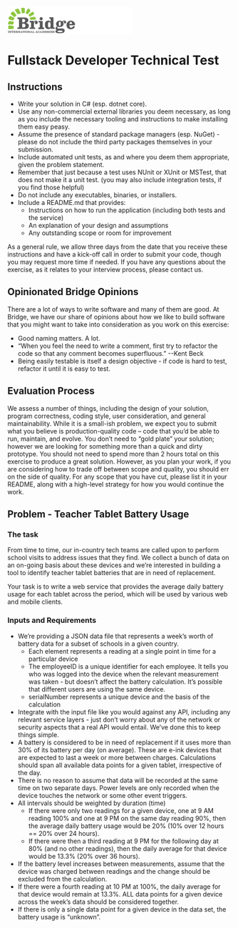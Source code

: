 ![Bridge International Academies Logo](Banner%20Logo%20280x60.png)

# Fullstack Developer Technical Test

## Instructions

* Write your solution in C# (esp. dotnet core).
* Use any non-commercial external libraries you deem necessary, as long as you include the necessary tooling and instructions to make installing them easy peasy.
* Assume the presence of standard package managers (esp. NuGet) - please do not include the third party packages themselves in your submission.
* Include automated unit tests, as and where you deem them appropriate, given the problem statement.
* Remember that just because a test uses NUnit or XUnit or MSTest, that does not make it a unit test. (you may also include integration tests, if you find those helpful)
* Do not include any executables, binaries, or installers.
* Include a README.md that provides:
    * Instructions on how to run the application (including both tests and the service)
    * An explanation of your design and assumptions
    * Any outstanding scope or room for improvement

As a general rule, we allow three days from the date that you receive these instructions and have a kick-off call in order to submit your code, though you may request more time if needed. If you have any questions about the exercise, as it relates to your interview process, please contact us.

## Opinionated Bridge Opinions

There are a lot of ways to write software and many of them are good. At Bridge, we have our share of opinions about how we like to build software that you might want to take into consideration as you work on this exercise:
* Good naming matters. A lot.
* “When you feel the need to write a comment, first try to refactor the code so that any comment becomes superfluous.” --Kent Beck
* Being easily testable is itself a design objective - if code is hard to test, refactor it until it is easy to test.

## Evaluation Process
We assess a number of things, including the design of your solution, program correctness, coding style, user consideration, and general maintainability. While it is a small-ish problem, we expect you to submit what you believe is production-quality code – code that you’d be able to run, maintain, and evolve. You don’t need to “gold plate” your solution; however we are looking for something more than a quick and dirty prototype.
You should not need to spend more than 2 hours total on this exercise to produce a great solution. However, as you plan your work, if you are considering how to trade off between scope and quality, you should err on the side of quality. For any scope that you have cut, please list it in your README, along with a high-level strategy for how you would continue the work.

## Problem - Teacher Tablet Battery Usage
### The task
From time to time, our in-country tech teams are called upon to perform school visits to address  issues that they find. We collect a bunch of data on an on-going basis about these devices and we’re interested in building a tool to identify teacher tablet batteries that are in need of replacement.

Your task is to write a web service that provides the average daily battery usage for each tablet across the period, which will be used by various web and mobile clients.

### Inputs and Requirements

* We’re providing a JSON data file that represents a week’s worth of battery data for a subset of schools in a given country.
    * Each element represents a reading at a single point in time for a particular device
    * The employeeID is a unique identifier for each employee. It tells you who was logged into the device when the relevant measurement was taken - but doesn’t affect the battery calculation. It’s possible that different users are using the same device.
    * serialNumber represents a unique device and the basis of the calculation
* Integrate with the input file like you would against any API, including any relevant service layers - just don’t worry about any of the network or security aspects that a real API would entail. We’ve done this to keep things simple.
* A battery is considered to be in need of replacement if it uses more than 30% of its battery per day (on average). These are e-ink devices that are expected to last a week or more between charges.
Calculations should span all available data points for a given tablet, irrespective of the day.
* There is no reason to assume that data will be recorded at the same time on two separate days. Power levels are only recorded when the device touches the network or some other event triggers.
* All intervals should be weighted by duration (time)
    * If there were only two readings for a given device, one at 9 AM reading 100% and one at 9 PM on the same day reading 90%, then the average daily battery usage would be 20% (10% over 12 hours == 20% over 24 hours).
    * If there were then a third reading at 9 PM for the following day at 80% (and no other readings), then the daily average for that device would be 13.3% (20% over 36 hours).
* If the battery level increases between measurements, assume that the device was charged between readings and the change should be excluded from the calculation.
* If there were a fourth reading at 10 PM at 100%, the daily average for that device would remain at 13.3%.
ALL data points for a given device across the week’s data should be considered together.
* If there is only a single data point for a given device in the data set, the battery usage is “unknown”.
